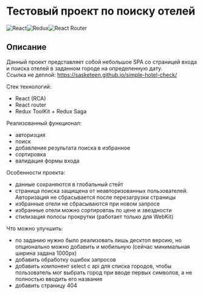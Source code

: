 # Тестовый проект по поиску отелей
![React](https://img.shields.io/badge/react-%2320232a.svg?style=for-the-badge&logo=react&logoColor=%2361DAFB)![Redux](https://img.shields.io/badge/redux-%23593d88.svg?style=for-the-badge&logo=redux&logoColor=white)![React Router](https://img.shields.io/badge/React_Router-CA4245?style=for-the-badge&logo=react-router&logoColor=white)

## Описание
Данный проект представляет собой небольшое SPA со страницей входа и поиска отелей в заданном городе на определенную дату.  
Ссылка не деплой: https://sasketeen.github.io/simple-hotel-check/

Стек технологий:
* React (RCA)
* React router
* Redux ToolKit + Redux Saga

Реализованный функционал: 
* авторизция
* поиск 
* добавление результата поиска в избранное
* сортировка
* валидация формы входа

Особенности проекта: 
* данные сохраняются в глобальный стейт
* страница поиска защищена от неавторизованных пользователей. Авторизация не сбрасывается после перезагрузки страницы
* избранные отели не сбрасываются при новом запросе
* избранные отели можно сортировтаь по цене и звездности
* стилизация полосы прокрутки (работает только для WebKit)

Что можно улучшить:
* по заданию нужно было реализовать лишь десктоп версию, но опционально можно добавить и мобильную (сейчас минимальная ширина задана 1000px)
* добавить обработку ошибок запросов
* добавить компонент select с api для списка городов, чтобы пользователь мог выбрать город при вводе первых символов, а не полностью вводить его название
* добавить страницу 404

